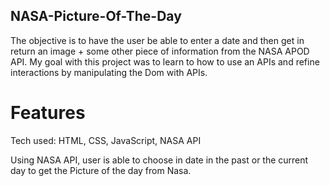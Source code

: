 ## NASA-Picture-Of-The-Day

The objective is to have the user be able to enter a date and then get in return an image + some other piece of information from the NASA APOD API. My goal with this project was to learn to how to use an APIs and refine interactions by manipulating the Dom with APIs.

# Features

Tech used: HTML, CSS, JavaScript, NASA API

Using NASA API, user is able to choose in date in the past or the current day to get the Picture of the day from Nasa.
